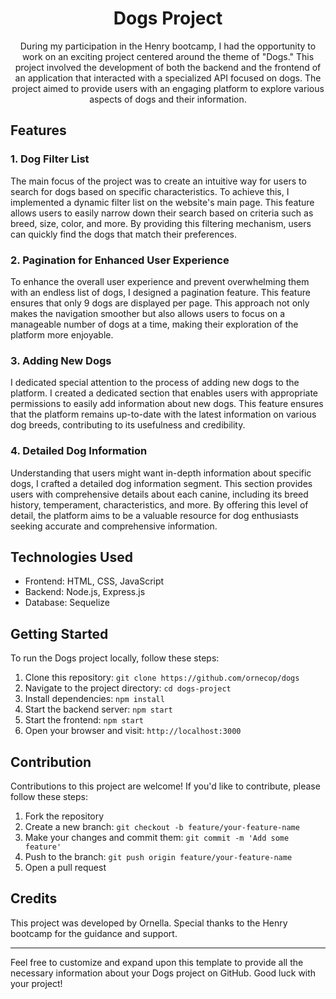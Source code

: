 <h1 align="center">Dogs Project</h1>

<p align="center">
During my participation in the Henry bootcamp, I had the opportunity to work on an exciting project centered around the theme of "Dogs." This project involved the development of both the backend and the frontend of an application that interacted with a specialized API focused on dogs. The project aimed to provide users with an engaging platform to explore various aspects of dogs and their information.
</p>

## Features

### 1. Dog Filter List

The main focus of the project was to create an intuitive way for users to search for dogs based on specific characteristics. To achieve this, I implemented a dynamic filter list on the website's main page. This feature allows users to easily narrow down their search based on criteria such as breed, size, color, and more. By providing this filtering mechanism, users can quickly find the dogs that match their preferences.

### 2. Pagination for Enhanced User Experience

To enhance the overall user experience and prevent overwhelming them with an endless list of dogs, I designed a pagination feature. This feature ensures that only 9 dogs are displayed per page. This approach not only makes the navigation smoother but also allows users to focus on a manageable number of dogs at a time, making their exploration of the platform more enjoyable.

### 3. Adding New Dogs

I dedicated special attention to the process of adding new dogs to the platform. I created a dedicated section that enables users with appropriate permissions to easily add information about new dogs. This feature ensures that the platform remains up-to-date with the latest information on various dog breeds, contributing to its usefulness and credibility.

### 4. Detailed Dog Information

Understanding that users might want in-depth information about specific dogs, I crafted a detailed dog information segment. This section provides users with comprehensive details about each canine, including its breed history, temperament, characteristics, and more. By offering this level of detail, the platform aims to be a valuable resource for dog enthusiasts seeking accurate and comprehensive information.

## Technologies Used

- Frontend: HTML, CSS, JavaScript
- Backend: Node.js, Express.js
- Database: Sequelize 

## Getting Started

To run the Dogs project locally, follow these steps:

1. Clone this repository: `git clone https://github.com/ornecop/dogs`
2. Navigate to the project directory: `cd dogs-project`
3. Install dependencies: `npm install`
4. Start the backend server: `npm start`
5. Start the frontend: `npm start`
6. Open your browser and visit: `http://localhost:3000`

## Contribution

Contributions to this project are welcome! If you'd like to contribute, please follow these steps:

1. Fork the repository
2. Create a new branch: `git checkout -b feature/your-feature-name`
3. Make your changes and commit them: `git commit -m 'Add some feature'`
4. Push to the branch: `git push origin feature/your-feature-name`
5. Open a pull request

## Credits

This project was developed by Ornella. Special thanks to the Henry bootcamp for the guidance and support.

---

Feel free to customize and expand upon this template to provide all the necessary information about your Dogs project on GitHub. Good luck with your project!

